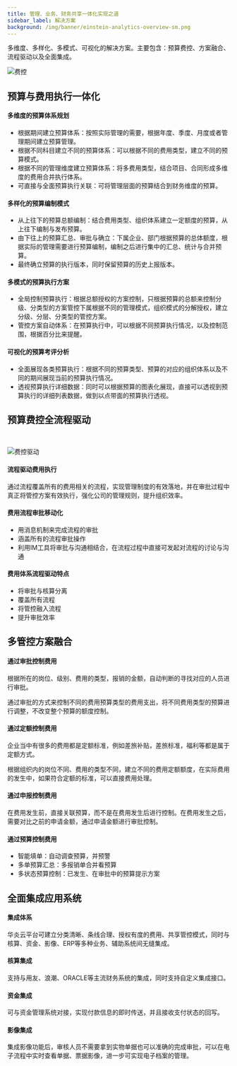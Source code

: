 ```yaml
---
title: 管理、业务、财务共享一体化实现之道
sidebar_label: 解决方案
background: /img/banner/einstein-analytics-overview-sm.png
---
```


多维度、多样化、多模式、可视化的解决方案。主要包含：预算费控、方案融合、流程驱动以及全面集成。

![费控](/assets/mac_mobile_list.png)

## 预算与费用执行一体化

#### 多维度的预算体系规划

- 根据期间建立预算体系：按照实际管理的需要，根据年度、季度、月度或者管理期间建立预算管理。
- 根据不同科目建立不同的预算体系：可以根据不同的费用类型，建立不同的预算模式。
- 根据不同的管理维度建立预算体系：将多费用类型，结合项目、合同形成多维度的费用合并执行体系。
- 可直接与全面预算执行关联：可将管理层面的预算结合到财务维度的预算。

#### 多样化的预算编制模式

- 从上往下的预算总额编制：结合费用类型、组织体系建立一定额度的预算，从上往下编制与发布预算。
- 由下往上的预算汇总、审批与确立：下属企业、部门根据预算的总体额度，根据实际的管理需要进行预算编制，编制之后进行集中的汇总、统计与合并预算。
- 最终确立预算的执行版本，同时保留预算的历史上报版本。

#### 多模式的预算执行方案

- 全局控制预算执行：根据总额授权的方案控制，只根据预算的总额来控制分级、分类型的方案管控下属根据不同的管理模式，组织模式的分解授权，建立分级、分层、分类型的管控方案。
- 管控方案自动体系：在预算执行中，可以根据不同预算执行情况，以及控制范围，根据百分比来提醒。

#### 可视化的预算考评分析

- 全面展现各类预算执行：根据不同的预算类型、预算的对应的组织体系以及不同的期间展现当前的预算执行情况。
- 透视预算执行详细数据：同时可以根据预算的图表化展现，直接可以透视到预算执行的详细列表数据，做到以点带面的预算执行透视。

## 预算费控全流程驱动

<br/>

![费控驱动](/assets/workflow/flowchart.png)

#### 流程驱动费用执行
通过流程覆盖所有的费用相关的流程，实现管理制度的有效落地，并在审批过程中真正将管控方案有效执行，强化公司的管理规则，提升组织效率。

#### 费用流程审批移动化
- 用消息机制来完成流程的审批
- 涵盖所有的流程审批操作
- 利用IM工具将审批与沟通相结合，在流程过程中直接可发起对流程的讨论与沟通


#### 费用体系流程驱动特点

- 将审批与核算分离
- 覆盖所有流程
- 将管控融入流程
- 提升审批效率

## 多管控方案融合

#### 通过审批控制费用
根据所在的岗位、级别、费用的类型，报销的金额，自动判断的寻找对应的人员进行审批。

通过审批的方式来控制不同的费用预算类型的费用支出，将不同费用类型的预算进行调整，不改变整个预算的额度控制。

#### 通过定额控制费用
企业当中有很多的费用都是定额标准，例如差旅补贴，差旅标准，福利等都是属于定额方式。

根据组织内的岗位不同、费用的类型不同，建立不同的费用定额额度，在实际费用的发生中，如果符合定额的标准，可以直接费用处理。

#### 通过申报控制费用
在费用发生前，直接关联预算，而不是在费用发生后进行控制。在费用发生之后，需要对比之前的申请金额，通过申请金额进行审批控制。

#### 通过预算控制费用
- 智能填单：自动调查预算，并预警
- 多单预算汇总：多报销单合并看预算
- 多状态预算控制：已发生、在审批中的预算提示方案

## 全面集成应用系统

#### 集成体系
华炎云平台可建立分类清晰、条线合理、授权有度的费用、共享管控模式，同时与核算、资金、影像、ERP等多种业务、辅助系统间无缝集成。

#### 核算集成
支持与用友、浪潮、ORACLE等主流财务系统的集成，同时支持自定义集成接口。

#### 资金集成
可与资金管理系统对接，实现付款信息的即时传送，并且接收支付状态的回写。

#### 影像集成
集成影像功能后，审核人员不需要拿到实物单据也可以准确的完成审批，可以在电子流程中实时查看单据、票据影像，进一步可实现电子档案的管理。
